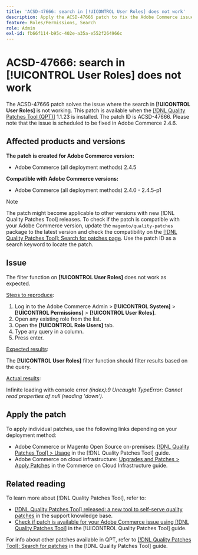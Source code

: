 ```yaml
---
title: 'ACSD-47666: search in [!UICONTROL User Roles] does not work'
description: Apply the ACSD-47666 patch to fix the Adobe Commerce issue where the filter function on [!UICONTROL User Roles] does not work as expected.
feature: Roles/Permissions, Search
role: Admin
exl-id: fb66f114-b95c-402e-a35a-e552f264966c
---
```

# ACSD-47666: search in **[!UICONTROL User Roles]** does not work

The ACSD-47666 patch solves the issue where the search in **[!UICONTROL User Roles]** is not working. This patch is available when the [[!DNL Quality Patches Tool (QPT)]](https://experienceleague.adobe.com/en/docs/commerce-knowledge-base/kb/announcements/commerce-announcements/magento-quality-patches-released-new-tool-to-self-serve-quality-patches) 1.1.23 is installed. The patch ID is ACSD-47666. Please note that the issue is scheduled to be fixed in Adobe Commerce 2.4.6.

## Affected products and versions

**The patch is created for Adobe Commerce version:**

* Adobe Commerce (all deployment methods) 2.4.5

**Compatible with Adobe Commerce versions:**

* Adobe Commerce (all deployment methods) 2.4.0 - 2.4.5-p1

>[!NOTE]
>
>The patch might become applicable to other versions with new [!DNL Quality Patches Tool] releases. To check if the patch is compatible with your Adobe Commerce version, update the `magento/quality-patches` package to the latest version and check the compatibility on the [[!DNL Quality Patches Tool]: Search for patches page](https://experienceleague.adobe.com/tools/commerce-quality-patches/index.html). Use the patch ID as a search keyword to locate the patch.

## Issue

The filter function on **[!UICONTROL User Roles]** does not work as expected.

<u>Steps to reproduce</u>:

1. Log in to the Adobe Commerce Admin > **[!UICONTROL System]** > **[!UICONTROL Permissions]** > **[!UICONTROL User Roles]**.
1. Open any existing role from the list.
1. Open the **[!UICONTROL Role Users]** tab.
1. Type any query in a column.
1. Press enter.

<u>Expected results</u>:

The **[!UICONTROL User Roles]** filter function should filter results based on the query.

<u>Actual results</u>:

Infinite loading with console error _(index):9 Uncaught TypeError: Cannot read properties of null (reading 'down')_.

## Apply the patch

To apply individual patches, use the following links depending on your deployment method:

* Adobe Commerce or Magento Open Source on-premises: [[!DNL Quality Patches Tool] > Usage](/help/tools/quality-patches-tool/usage.md) in the [!DNL Quality Patches Tool] guide.
* Adobe Commerce on cloud infrastructure: [Upgrades and Patches > Apply Patches](https://experienceleague.adobe.com/docs/commerce-cloud-service/user-guide/develop/upgrade/apply-patches.html) in the Commerce on Cloud Infrastructure guide. 

## Related reading

To learn more about [!DNL Quality Patches Tool], refer to:

* [[!DNL Quality Patches Tool] released: a new tool to self-serve quality patches](https://experienceleague.adobe.com/en/docs/commerce-knowledge-base/kb/announcements/commerce-announcements/magento-quality-patches-released-new-tool-to-self-serve-quality-patches) in the support knowledge base.
* [Check if patch is available for your Adobe Commerce issue using [!DNL Quality Patches Tool]](/help/tools/quality-patches-tool/patches-available-in-qpt/check-patch-for-magento-issue-with-magento-quality-patches.md) in the [!UICONTROL Quality Patches Tool] guide.


For info about other patches available in QPT, refer to [[!DNL Quality Patches Tool]: Search for patches](https://experienceleague.adobe.com/tools/commerce-quality-patches/index.html) in the [!DNL Quality Patches Tool] guide.
